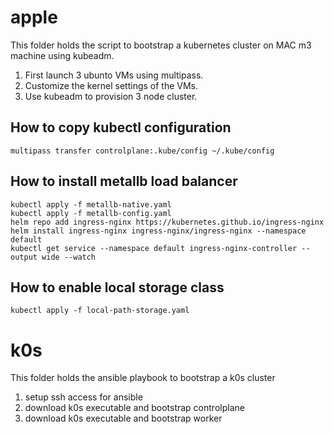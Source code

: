 # apple
This folder holds the script to bootstrap a kubernetes cluster on MAC m3 machine using kubeadm.

1. First launch 3 ubunto VMs using multipass.
2. Customize the kernel settings of the VMs.
3. Use kubeadm to provision 3 node cluster.

## How to copy kubectl configuration

```
multipass transfer controlplane:.kube/config ~/.kube/config
```

## How to install metallb load balancer

```
kubectl apply -f metallb-native.yaml
kubectl apply -f metallb-config.yaml
helm repo add ingress-nginx https://kubernetes.github.io/ingress-nginx
helm install ingress-nginx ingress-nginx/ingress-nginx --namespace default
kubectl get service --namespace default ingress-nginx-controller --output wide --watch
```

## How to enable local storage class

```
kubectl apply -f local-path-storage.yaml
```

# k0s
This folder holds the ansible playbook to bootstrap a k0s cluster

1. setup ssh access for ansible
2. download k0s executable and bootstrap controlplane
3. download k0s executable and bootstrap worker
